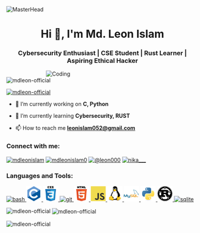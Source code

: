 ![MasterHead](https://preview.redd.it/one-of-the-craziest-foreshadowings-of-oda-chapter-1044-v0-nrieijy5gm0b1.png?width=240&format=png&auto=webp&s=163bad5cfedb518cc678ff681ececd0aa49559e0)
<h1 align="center">Hi 👋, I'm Md. Leon Islam</h1>
<h3 align="center">Cybersecurity Enthusiast | CSE Student | Rust Learner | Aspiring Ethical Hacker</h3>
<img align="right" alt="Coding" width="400" src="https://i.gifer.com/origin/84/84d79f587caeee69caf306386ec3527d_w200.gif">


<p align="left"> <img src="https://komarev.com/ghpvc/?username=mdleon-official&label=Profile%20views&color=0e75b6&style=flat" alt="mdleon-official" /> </p>

<p align="left"> <a href="https://github.com/ryo-ma/github-profile-trophy"><img src="https://github-profile-trophy.vercel.app/?username=mdleon-official" alt="mdleon-official" /></a> </p>

- 🔭 I’m currently working on **C, Python**

- 🌱 I’m currently learning **Cybersecurity, RUST**

- 📫 How to reach me **leonislam052@gmail.com**

<h3 align="left">Connect with me:</h3>
<p align="left">
<a href="https://linkedin.com/in/mdleonislam" target="blank"><img align="center" src="https://raw.githubusercontent.com/rahuldkjain/github-profile-readme-generator/master/src/images/icons/Social/linked-in-alt.svg" alt="mdleonislam" height="30" width="40" /></a>
<a href="https://fb.com/mdleonislam0" target="blank"><img align="center" src="https://raw.githubusercontent.com/rahuldkjain/github-profile-readme-generator/master/src/images/icons/Social/facebook.svg" alt="mdleonislam0" height="30" width="40" /></a>
<a href="https://www.hackerrank.com/@leon000" target="blank"><img align="center" src="https://raw.githubusercontent.com/rahuldkjain/github-profile-readme-generator/master/src/images/icons/Social/hackerrank.svg" alt="@leon000" height="30" width="40" /></a>
<a href="https://codeforces.com/profile/nika___" target="blank"><img align="center" src="https://raw.githubusercontent.com/rahuldkjain/github-profile-readme-generator/master/src/images/icons/Social/codeforces.svg" alt="nika___" height="30" width="40" /></a>
</p>

<h3 align="left">Languages and Tools:</h3>
<p align="left"> <a href="https://www.gnu.org/software/bash/" target="_blank" rel="noreferrer"> <img src="https://www.vectorlogo.zone/logos/gnu_bash/gnu_bash-icon.svg" alt="bash" width="40" height="40"/> </a> <a href="https://www.cprogramming.com/" target="_blank" rel="noreferrer"> <img src="https://raw.githubusercontent.com/devicons/devicon/master/icons/c/c-original.svg" alt="c" width="40" height="40"/> </a> <a href="https://www.w3schools.com/css/" target="_blank" rel="noreferrer"> <img src="https://raw.githubusercontent.com/devicons/devicon/master/icons/css3/css3-original-wordmark.svg" alt="css3" width="40" height="40"/> </a> <a href="https://git-scm.com/" target="_blank" rel="noreferrer"> <img src="https://www.vectorlogo.zone/logos/git-scm/git-scm-icon.svg" alt="git" width="40" height="40"/> </a> <a href="https://www.w3.org/html/" target="_blank" rel="noreferrer"> <img src="https://raw.githubusercontent.com/devicons/devicon/master/icons/html5/html5-original-wordmark.svg" alt="html5" width="40" height="40"/> </a> <a href="https://developer.mozilla.org/en-US/docs/Web/JavaScript" target="_blank" rel="noreferrer"> <img src="https://raw.githubusercontent.com/devicons/devicon/master/icons/javascript/javascript-original.svg" alt="javascript" width="40" height="40"/> </a> <a href="https://www.linux.org/" target="_blank" rel="noreferrer"> <img src="https://raw.githubusercontent.com/devicons/devicon/master/icons/linux/linux-original.svg" alt="linux" width="40" height="40"/> </a> <a href="https://www.mysql.com/" target="_blank" rel="noreferrer"> <img src="https://raw.githubusercontent.com/devicons/devicon/master/icons/mysql/mysql-original-wordmark.svg" alt="mysql" width="40" height="40"/> </a> <a href="https://www.python.org" target="_blank" rel="noreferrer"> <img src="https://raw.githubusercontent.com/devicons/devicon/master/icons/python/python-original.svg" alt="python" width="40" height="40"/> </a> <a href="https://www.rust-lang.org" target="_blank" rel="noreferrer"> <img src="https://raw.githubusercontent.com/devicons/devicon/master/icons/rust/rust-plain.svg" alt="rust" width="40" height="40"/> </a> <a href="https://www.sqlite.org/" target="_blank" rel="noreferrer"> <img src="https://www.vectorlogo.zone/logos/sqlite/sqlite-icon.svg" alt="sqlite" width="40" height="40"/> </a> </p>

<p><img align="left" src="https://github-readme-stats.vercel.app/api/top-langs?username=mdleon-official&show_icons=true&theme=dark&locale=en&layout=compact" alt="mdleon-official" /></p>

<p>&nbsp;<img align="center" src="https://github-readme-stats.vercel.app/api?username=mdleon-official&show_icons=true&theme=dark&locale=en" alt="mdleon-official" /></p>

<p><img align="center" src="https://github-readme-streak-stats.herokuapp.com/?user=mdleon-official&theme=dark" alt="mdleon-official" /></p>


